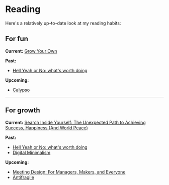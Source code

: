 # Reading

Here's a relatively up-to-date look at my reading habits:

## For fun

**Current:** [Grow Your Own](https://www.goodreads.com/book/show/30304224-grow-your-own)

**Past:**

- [Hell Yeah or No: what's worth doing](https://www.goodreads.com/book/show/52523856-hell-yeah-or-no)

**Upcoming:**

- [Calypso](https://www.goodreads.com/book/show/38348476-calypso?from_search=true&from_srp=true&qid=pMxS2dwIo3&rank=1)

---

## For growth

**Current:** [Search Inside Yourself: The Unexpected Path to Achieving Success, Happiness (And World Peace)
](https://www.goodreads.com/book/show/12921211-search-inside-yourself)

**Past:**

- [Hell Yeah or No: what's worth doing](https://www.goodreads.com/book/show/52523856-hell-yeah-or-no)
- [Digital Minimalism](https://www.goodreads.com/book/show/40672036-digital-minimalism?ac=1&from_search=true&qid=AtM6O8CISb&rank=1)

**Upcoming:**

- [Meeting Design: For Managers, Makers, and Everyone](https://www.goodreads.com/book/show/36687954-meeting-design?from_search=true&from_srp=true&qid=WFQSGxVNrE&rank=1)
- [Antifragile](https://www.goodreads.com/book/show/13530973-antifragile?from_search=true&from_srp=true&qid=mbnXcNBC6W&rank=1)
